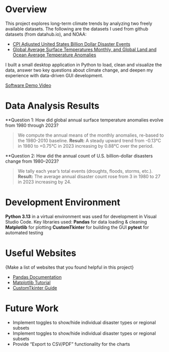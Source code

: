 # Overview

This project explores long-term climate trends by analyzing two freely available datasets. The following are the datasets I used from github datasets (from datahub.io), and NOAA:
* [CPI Adjusted United States Billion Dollar Disaster Events](https://www.ncei.noaa.gov/access/billions/time-series/US/cost)
* [Global Average Surface Temperatures Monthly, and Global Land and Ocean Average Temperature Anomalies](https://github.com/datasets/global-temp)

I built a small desktop application in Python to load, clean and visualize the data, answer two key questions about climate change, and deepen my experience with data-driven GUI development.

[Software Demo Video](http://youtube.link.goes.here)

# Data Analysis Results

**Question 1:  How did global annual surface temperature anomalies evolve from 1980 through 2023?
>We compute the annual means of the monthly anomalies, re-based to the 1980-2010 baseline.
>**Result:** A steady upward trend from -0.13°C in 1980 to +0.75°C in 2023 increasing by 0.88°C over the period.

**Question 2: How did the annual count of U.S. billion-dollar disasters change from 1980–2023?
> We tally each year’s total events (droughts, floods, storms, etc.).
> **Result:** The average annual disaster count rose from 3 in 1980 to 27 in 2023 increasing by 24.

# Development Environment

**Python 3.13** in a virtual environment was used for development in Visual Studio Code.
Key libraries used:
**Pandas** for data loading & cleaning
**Matplotlib** for plotting
**CustomTkinter** for building the GUI
**pytest** for automated testing

# Useful Websites

{Make a list of websites that you found helpful in this project}
* [Pandas Documentation](https://pandas.pydata.org/docs/)
* [Matplotlib Tutorial](https://matplotlib.org/stable/tutorials/index.html)
* [CustomTkinter Guide](https://github.com/TomSchimansky/CustomTkinter)

# Future Work

* Implement toggles to show/hide individual disaster types or regional subsets
* Implement toggles to show/hide individual disaster types or regional subsets
* Provide “Export to CSV/PDF” functionality for the charts